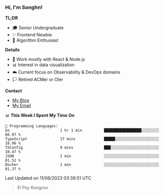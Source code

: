 ### Hi, I'm Songhn!

**TL;DR**

- 🎓 Senior Undergraduate
- ✨ Frontend Newbie
- 🎈 Algorithm Enthusiast

**Details**

- 🎯 Work mostly with React & Node.js
- 📊 Interest in data visualization
- ☁️ Current focus on Observability & DevOps domains
- 🏳️ Retired ACMer or OIer

**Contact**
- [My Blog](https://blog.songhn.com)
- [My Email](mailto:songhn233@gmail.com)

<!--START_SECTION:waka-->
📊 **This Week I Spent My Time On** 

```text
💬 Programming Languages: 
Go                       1 hr 1 min          █████████████████░░░░░░░░   66.97 % 
TypeScript               17 mins             █████░░░░░░░░░░░░░░░░░░░░   18.96 % 
TSConfig                 9 mins              ███░░░░░░░░░░░░░░░░░░░░░░   10.47 % 
JSON                     1 min               ░░░░░░░░░░░░░░░░░░░░░░░░░   01.52 % 
Docker                   1 min               ░░░░░░░░░░░░░░░░░░░░░░░░░   01.37 % 
```


 Last Updated on 11/06/2023 03:39:51 UTC
<!--END_SECTION:waka-->

> El Psy Kongroo
